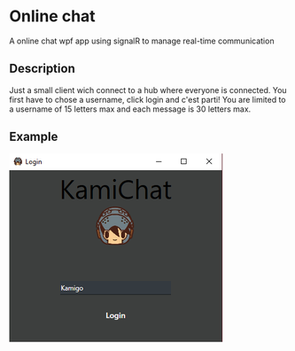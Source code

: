 # Online chat
A online chat wpf app using signalR to manage real-time communication

## Description

Just a small client wich connect to a hub where everyone is connected. You first have to chose a username, click login and c'est parti!
You are limited to a username of 15 letters max and each message is 30 letters max.

## Example

![Login screen](./readme-images/login-screen.png)

